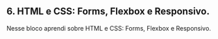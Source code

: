 ## 6. HTML e CSS: Forms, Flexbox e Responsivo.

Nesse bloco aprendi sobre HTML e CSS: Forms, Flexbox e Responsivo.